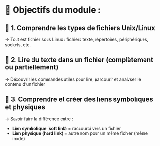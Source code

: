 # **🎯 Objectifs du module :**

## 🔎 **1. Comprendre les types de fichiers Unix/Linux**

→ Tout est fichier sous Linux : fichiers texte, répertoires, périphériques, sockets, etc.



## 📖 **2. Lire du texte dans un fichier (complètement ou partiellement)**

→ Découvrir les commandes utiles pour lire, parcourir et analyser le contenu d’un fichier



## 🔗 **3. Comprendre et créer des liens symboliques et physiques**

→ Savoir faire la différence entre :

- **Lien symbolique (soft link)** = raccourci vers un fichier
- **Lien physique (hard link)** = autre nom pour un même fichier (même inode)

